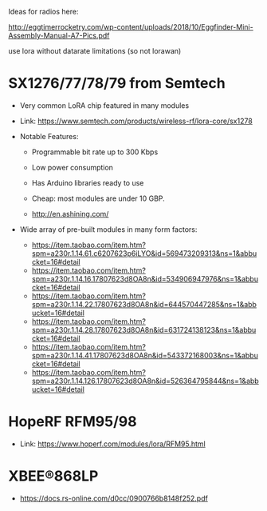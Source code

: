 

Ideas for radios here:

http://eggtimerrocketry.com/wp-content/uploads/2018/10/Eggfinder-Mini-Assembly-Manual-A7-Pics.pdf

use lora without datarate limitations (so not lorawan)


# SX1276/77/78/79 from Semtech

- Very common LoRA chip featured in many modules
- Link: https://www.semtech.com/products/wireless-rf/lora-core/sx1278

- Notable Features:
  - Programmable bit rate up to 300 Kbps
  - Low power consumption
  - Has Arduino libraries ready to use
  - Cheap: most modules are under 10 GBP.

  - http://en.ashining.com/

- Wide array of pre-built modules in many form factors:
  - https://item.taobao.com/item.htm?spm=a230r.1.14.61.c6207623p6iLYO&id=569473209313&ns=1&abbucket=16#detail
  - https://item.taobao.com/item.htm?spm=a230r.1.14.16.17807623d8OA8n&id=534906947976&ns=1&abbucket=16#detail
  - https://item.taobao.com/item.htm?spm=a230r.1.14.22.17807623d8OA8n&id=644570447285&ns=1&abbucket=16#detail
  - https://item.taobao.com/item.htm?spm=a230r.1.14.28.17807623d8OA8n&id=631724138123&ns=1&abbucket=16#detail
  - https://item.taobao.com/item.htm?spm=a230r.1.14.41.17807623d8OA8n&id=543372168003&ns=1&abbucket=16#detail
  - https://item.taobao.com/item.htm?spm=a230r.1.14.126.17807623d8OA8n&id=526364795844&ns=1&abbucket=16#detail

# HopeRF RFM95/98

- Link: https://www.hoperf.com/modules/lora/RFM95.html

# XBEE®868LP
- https://docs.rs-online.com/d0cc/0900766b8148f252.pdf
